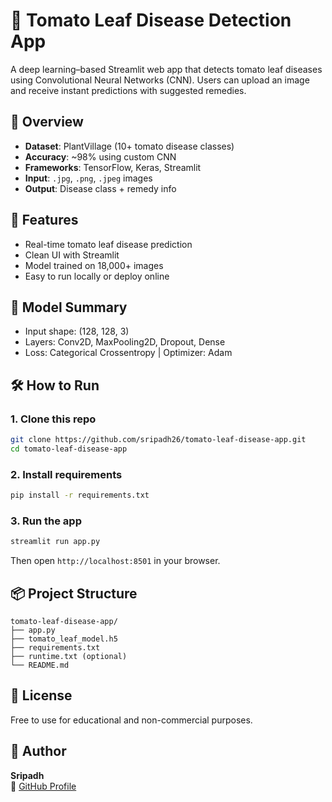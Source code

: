 # 🍅 Tomato Leaf Disease Detection App

A deep learning–based Streamlit web app that detects tomato leaf diseases using Convolutional Neural Networks (CNN). Users can upload an image and receive instant predictions with suggested remedies.

## 📌 Overview

- **Dataset**: PlantVillage (10+ tomato disease classes)
- **Accuracy**: ~98% using custom CNN
- **Frameworks**: TensorFlow, Keras, Streamlit
- **Input**: `.jpg`, `.png`, `.jpeg` images
- **Output**: Disease class + remedy info

## 🚀 Features

- Real-time tomato leaf disease prediction
- Clean UI with Streamlit
- Model trained on 18,000+ images
- Easy to run locally or deploy online

## 🧠 Model Summary

- Input shape: (128, 128, 3)
- Layers: Conv2D, MaxPooling2D, Dropout, Dense
- Loss: Categorical Crossentropy | Optimizer: Adam

## 🛠️ How to Run

### 1. Clone this repo
```bash
git clone https://github.com/sripadh26/tomato-leaf-disease-app.git
cd tomato-leaf-disease-app
```

### 2. Install requirements
```bash
pip install -r requirements.txt
```

### 3. Run the app
```bash
streamlit run app.py
```

Then open `http://localhost:8501` in your browser.

## 📦 Project Structure

```
tomato-leaf-disease-app/
├── app.py
├── tomato_leaf_model.h5
├── requirements.txt
├── runtime.txt (optional)
└── README.md
```

## 📄 License

Free to use for educational and non-commercial purposes.

## 🙋 Author

**Sripadh**  
🔗 [GitHub Profile](https://github.com/sripadh26)
